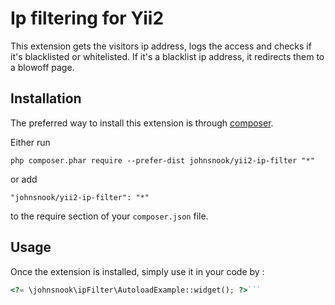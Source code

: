 Ip filtering for Yii2
=====================
This extension gets the visitors ip address, logs the access and checks if it's blacklisted or whitelisted.  If it's a blacklist ip address, it redirects them to a blowoff page.

Installation
------------

The preferred way to install this extension is through [composer](http://getcomposer.org/download/).

Either run

```
php composer.phar require --prefer-dist johnsnook/yii2-ip-filter "*"
```

or add

```
"johnsnook/yii2-ip-filter": "*"
```

to the require section of your `composer.json` file.


Usage
-----

Once the extension is installed, simply use it in your code by  :

```php
<?= \johnsnook\ipFilter\AutoloadExample::widget(); ?>```